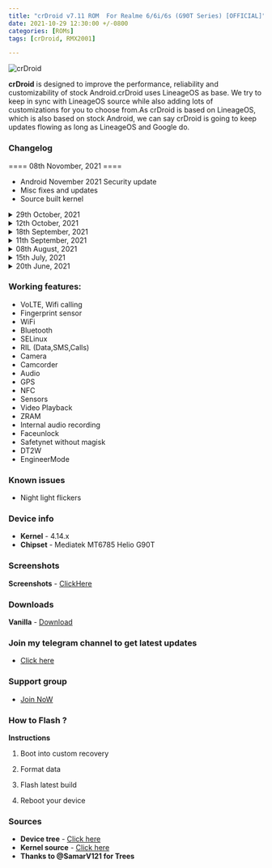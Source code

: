 ```yaml
---
title: "crDroid v7.11 ROM  For Realme 6/6i/6s (G90T Series) [OFFICIAL]"
date: 2021-10-29 12:30:00 +/-0800
categories: [ROMs]
tags: [crDroid, RMX2001]

---
```


![crDroid](https://gitlab.com/sribalaji/sribalaji.gitlab.io/-/raw/master/assets/images/headers/crDroid.jpg?raw=true)

**crDroid** is designed to improve the performance, reliability and customizability of stock Android.crDroid uses LineageOS as base. We try to keep in sync with LineageOS source while also adding lots of customizations for you to choose from.As crDroid is based on LineageOS, which is also based on stock Android, we can say crDroid is going to keep updates flowing as long as LineageOS and Google do.

### Changelog

==== 08th Novomber, 2021 ====

* Android November 2021 Security update
* Misc fixes and updates
* Source built kernel

<details>
<summary>29th October, 2021 </summary>
<p><ul>
<li> Translation updates (crDroid side) </li>
<li> Added Sound Search QS Tile (crDroid side)</li>
<li> Updated prebuilt gapps (crDroid side)</li>
<li> Other changes</li>
<li> Some other improvements and bug fixes.</li>
</ul></p>
</details>

<details>
<summary>12th October, 2021 </summary>
<p><ul>
<li> October ASB (android-11.0.0_r46) </li>
<li> Strip off some debug packages</li>
<li> Some other improvements and bug fixes.</li>
<li> crDroidAndroid source upstream.</li>
</ul></p>
</details>

<details>
<summary>18th September, 2021</summary>
<p><ul>
<li> Compiled with clang 13.</li>
<li> Latest September Patch Merged android-11.0.0_r43</li>
<li> Fixed Safety Net Issues and by default it will pass</li>
<li> Some other improvements and bug fixes.</li>
<li> crDroidAndroid source upstream.</li>
</ul></p>
</details>

<details>
<summary>11th September, 2021</summary>
<p><ul>
<li> Shipped with N.E.O.L.I.T-V3 kernel.</li>
<li> Compiled with clang 13.</li>
<li> Merged September security patch.</li>
<li> Some other improvements and bug fixes.</li>
<li> crDroidAndroid source upstream.</li>
</ul></p>
</details>

<details>
<summary>08th August, 2021</summary>
<p><ul>
<li> Shipped with N.E.O.L.I.T-V2 kernel.</li>
<li> Compiled with clang 11.</li>
<li> Merged August security patch.</li>
<li> Some other improvements and bug fixes.</li>
<li> crDroidAndroid source upstream.</li>
</ul></p>
</details>

<details>
<summary>15th July, 2021</summary>
<p><ul>
<li>Merged July ASB (android11.0.0_r39)</li>
<li>crDroid source upstream.</li>
<li>Added performance profiles.</li>
<li>Added GCam GO as prebuilt app.</li>
<li>Added FPS overlay in RealmeParts.</li>
<li>Replaced GameMode with PerformanceProfile along with the addition of PowerSaving profile.</li>
<li>Swtiched to basic Gapps.</li>
<li>Some other improvements and bug fixes.</li>
<li>Added Google Photos unlimited original resolution support.</li>
</ul></p>
</details>

<details>
<summary>20th June, 2021</summary>
<p><ul>
<li>Merged June ASB (android11.0.0_r38) </li>
<li>crDroid source upstream.</li>
<li>Removed prebuilt apps added by me. </li>
<li>Added performance profiles. </li>
<li>Added GCam GO as prebuiltapp.</li>
<li>Enabled VOOC suppourt from source.</li>
<li>Fixed blur</li>
<li>Fixed long press key reboot. </li>
<li>Fixed audio in Wifi calls. </li>
<li>Source Built kernel.</li>
<li>Some other improvements and bug fixes.</li>
<li>Misc improvements.</li>
</ul></p>
</details>

### Working features:
* VoLTE, Wifi calling
* Fingerprint sensor
* WiFi
* Bluetooth
* SELinux
* RIL (Data,SMS,Calls)
* Camera
* Camcorder
* Audio
* GPS
* NFC
* Sensors
* Video Playback
* ZRAM
* Internal audio recording
* Faceunlock
* Safetynet without magisk
* DT2W
* EngineerMode

### Known issues
* Night light flickers

### Device info
* **Kernel** - 4.14.x
* **Chipset** - Mediatek MT6785 Helio G90T

### Screenshots
**Screenshots** - [ClickHere](https://t.me/TheCloverly_Projects/144)

### Downloads
**Vanilla** - [Download](https://crdroid.net/RMX2001#crDroid-v7)


### Join my telegram channel to get latest updates
* [Click here](https://t.me/TheCloverly_Releases)

### Support group
* [Join NoW](https://t.me/SriBalajiHub)

### How to Flash ?
**Instructions**

1) Boot into custom recovery 

2) Format data

3) Flash latest build

4) Reboot your device 

### Sources
* **Device tree** - [Click here](https://github.com/iamthecloverly/device_realme_RMX2001)
* **Kernel source** - [Click here](https://github.com/iamthecloverly/kernel_realme_RMX2001)
* **Thanks to @SamarV121 for Trees**
